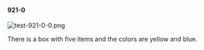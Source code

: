 #### 921-0
![test-921-0-0.png](https://github.com/lil-lab/nlvr/raw/master/nlvr/test/images/6/test-921-0-0.png "test-921-0-0.png")

There is a box with five items and the colors are yellow and blue.